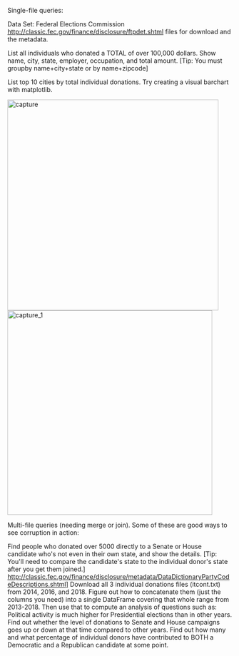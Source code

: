 Single-file queries:

Data Set: Federal Elections Commission
http://classic.fec.gov/finance/disclosure/ftpdet.shtml files for download and the metadata.


List all individuals who donated a TOTAL of over 100,000 dollars. Show name, city, state, employer, occupation, and total amount. [Tip: You must groupby name+city+state or by name+zipcode]

List top 10 cities by total individual donations. Try creating a visual barchart with matplotlib.

<img width="473" alt="capture" src="https://user-images.githubusercontent.com/31773426/36612930-92a79c3e-189d-11e8-85c8-ee2fa2fd0abc.PNG">

<img width="459" alt="capture_1" src="https://user-images.githubusercontent.com/31773426/36613094-1016267c-189e-11e8-95f7-9a2336d1029f.PNG">





Multi-file queries (needing merge or join). Some of these are good ways to see corruption in action:

Find people who donated over 5000 directly to a Senate or House candidate who's not even in their own state, and show the details. [Tip: You'll need to compare the candidate's state to the individual donor's state after you get them joined.] http://classic.fec.gov/finance/disclosure/metadata/DataDictionaryPartyCodeDescriptions.shtml]
Download all 3 individual donations files (itcont.txt) from 2014, 2016, and 2018. Figure out how to concatenate them (just the columns you need) into a single DataFrame covering that whole range from 2013-2018. Then use that to compute an analysis of questions such as:
Political activity is much higher for Presidential elections than in other years. Find out whether the level of donations to Senate and House campaigns goes up or down at that time compared to other years.
Find out how many and what percentage of individual donors have contributed to BOTH a Democratic and a Republican candidate at some point.
